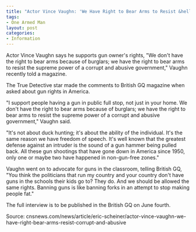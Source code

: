 ```yaml
---
title: "Actor Vince Vaughn: 'We Have Right to Bear Arms to Resist &hellip; Corrupt and Abusive Gov't'"
tags:
- One Armed Man
layout: post
categories:
- Information
---
```


Actor Vince Vaughn says he supports gun owner's rights, "We don't have the right to bear arms because of burglars; we have the right to bear arms to resist the supreme power of a corrupt and abusive government," Vaughn recently told a magazine.

The True Detective star made the comments to British GQ magazine when asked about gun rights in America.

"I support people having a gun in public full stop, not just in your home. We don't have the right to bear arms because of burglars; we have the right to bear arms to resist the supreme power of a corrupt and abusive government," Vaughn said.

"It's not about duck hunting; it's about the ability of the individual. It's the same reason we have freedom of speech. It's well known that the greatest defense against an intruder is the sound of a gun hammer being pulled back. All these gun shootings that have gone down in America since 1950, only one or maybe two have happened in non-gun-free zones."

Vaughn went on to advocate for guns in the classroom, telling British GQ, "You think the politicians that run my country and your country don't have guns in the schools their kids go to? They do. And we should be allowed the same rights. Banning guns is like banning forks in an attempt to stop making people fat."

The full interview is to be published in the British GQ on June fourth.

Source: cnsnews.com/news/article/eric-scheiner/actor-vince-vaughn-we-have-right-bear-arms-resist-corrupt-and-abusive